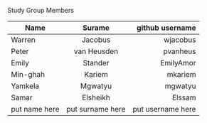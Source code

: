 Study Group Members

| Name          | Surame        | github username  |
| ------------- |:-------------:| ------:|
| Warren      | Jacobus | wjacobus  |
| Peter      | van Heusden      |   pvanheus  |
| Emily | Stander      | EmilyAmor     |
| Min-ghah | Kariem     |   mkariem |
| Yamkela | Mgwatyu      | mgwatyu     |
| Samar | Elsheikh      | Elssam     |
| put name here | put surname here      | put username here     |

